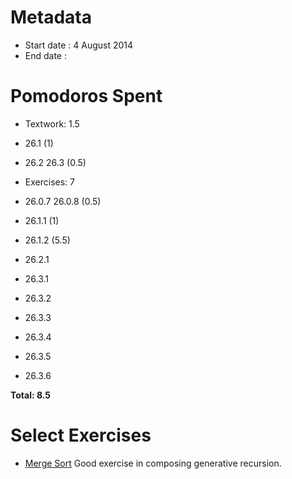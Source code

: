 Metadata
=========

- Start date : 4 August 2014
- End date :

Pomodoros Spent
===============

- Textwork: 1.5
- 26.1 (1)
- 26.2 26.3 (0.5)

- Exercises: 7
- 26.0.7 26.0.8 (0.5)
- 26.1.1 (1)
- 26.1.2 (5.5)
- 26.2.1
- 26.3.1
- 26.3.2
- 26.3.3
- 26.3.4
- 26.3.5
- 26.3.6

**Total: 8.5**

Select Exercises
================
- [Merge Sort](http://htdp.org/2003-09-26/Book/curriculum-Z-H-33.html#node_thm_26.1.2) Good exercise in composing generative recursion.